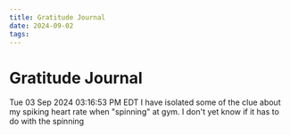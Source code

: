 ```yaml
---
title: Gratitude Journal
date: 2024-09-02
tags: 
---
```

# Gratitude Journal

Tue 03 Sep 2024 03:16:53 PM EDT 
I have isolated some of the clue about my spiking heart rate when "spinning" at gym. I don't yet know if it has to do with the spinning
